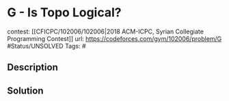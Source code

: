 # G - Is Topo Logical?

contest: [[CFICPC/102006/102006|2018 ACM-ICPC, Syrian Collegiate Programming Contest]]
url: https://codeforces.com/gym/102006/problem/G
#Status/UNSOLVED
Tags: #

## Description

## Solution

